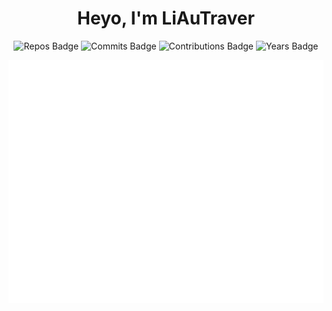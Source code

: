 <!-- <div align="center">
  <img src="./avatar.JPG" >
  <h1>LiAuTraver</h1>
</div> -->

<!-- <div align="center">
  You can find my website here
</br>
  https://...
</div> -->
<div align="center">
<h1>Heyo, I'm LiAuTraver</h1>
</div>
<div align="center">
<!--   <h2>📊 Statistics</h2> -->

![Repos Badge](https://badges.strrl.dev/repos/LiAuTraver) ![Commits Badge](https://badges.strrl.dev/commits/all/LiAuTraver) ![Contributions Badge](https://badges.strrl.dev/contributions/all/LiAuTraver) ![Years Badge](https://badges.strrl.dev/years/LiAuTraver)

![Metrics](./github-metrics.svg)
<!--
  <img height="295em" src="https://github-readme-activity-graph.vercel.app/graph?username=LiAuTraver&theme=github-compact" alt=" LiAuTraver's Contribution Graph.">
</div>
-->

